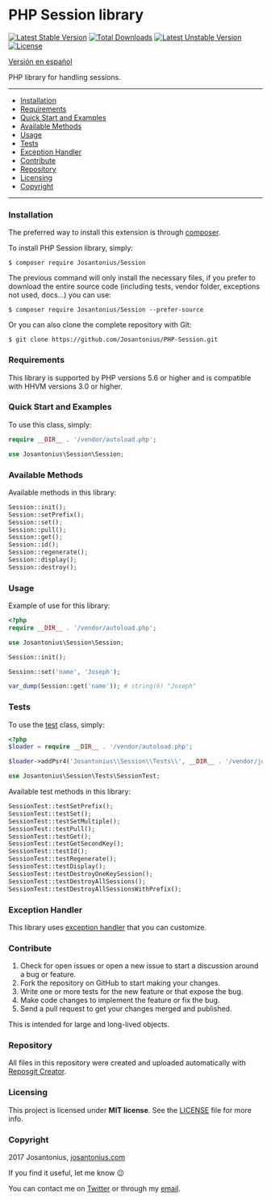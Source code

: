 # PHP Session library

[![Latest Stable Version](https://poser.pugx.org/josantonius/session/v/stable)](https://packagist.org/packages/josantonius/session) [![Total Downloads](https://poser.pugx.org/josantonius/session/downloads)](https://packagist.org/packages/josantonius/session) [![Latest Unstable Version](https://poser.pugx.org/josantonius/session/v/unstable)](https://packagist.org/packages/josantonius/session) [![License](https://poser.pugx.org/josantonius/session/license)](https://packagist.org/packages/josantonius/session)

[Versión en español](README-ES.md)

PHP library for handling sessions.

---

- [Installation](#installation)
- [Requirements](#requirements)
- [Quick Start and Examples](#quick-start-and-examples)
- [Available Methods](#available-methods)
- [Usage](#usage)
- [Tests](#tests)
- [Exception Handler](#exception-handler)
- [Contribute](#contribute)
- [Repository](#repository)
- [Licensing](#licensing)
- [Copyright](#copyright)

---

### Installation

The preferred way to install this extension is through [composer](http://getcomposer.org/download/).

To install PHP Session library, simply:

    $ composer require Josantonius/Session

The previous command will only install the necessary files, if you prefer to download the entire source code (including tests, vendor folder, exceptions not used, docs...) you can use:

    $ composer require Josantonius/Session --prefer-source

Or you can also clone the complete repository with Git:

	$ git clone https://github.com/Josantonius/PHP-Session.git

### Requirements

This library is supported by PHP versions 5.6 or higher and is compatible with HHVM versions 3.0 or higher.

### Quick Start and Examples

To use this class, simply:

```php
require __DIR__ . '/vendor/autoload.php';

use Josantonius\Session\Session;
```
### Available Methods

Available methods in this library:

```php
Session::init();
Session::setPrefix();
Session::set();
Session::pull();
Session::get();
Session::id();
Session::regenerate();
Session::display();
Session::destroy();
```
### Usage

Example of use for this library:

```php
<?php
require __DIR__ . '/vendor/autoload.php';

use Josantonius\Session\Session;

Session::init();

Session::set('name', 'Joseph');

var_dump(Session::get('name')); # string(6) "Joseph"
```

### Tests 

To use the [test](tests) class, simply:

```php
<?php
$loader = require __DIR__ . '/vendor/autoload.php';

$loader->addPsr4('Josantonius\\Session\\Tests\\', __DIR__ . '/vendor/josantonius/session/tests');

use Josantonius\Session\Tests\SessionTest;

```
Available test methods in this library:

```php
SessionTest::testSetPrefix();
SessionTest::testSet();
SessionTest::testSetMultiple();
SessionTest::testPull();
SessionTest::testGet();
SessionTest::testGetSecondKey();
SessionTest::testId();
SessionTest::testRegenerate();
SessionTest::testDisplay();
SessionTest::testDestroyOneKeySession();
SessionTest::testDestroyAllSessions();
SessionTest::testDestroyAllSessionsWithPrefix();
```

### Exception Handler

This library uses [exception handler](src/Exception) that you can customize.
### Contribute
1. Check for open issues or open a new issue to start a discussion around a bug or feature.
1. Fork the repository on GitHub to start making your changes.
1. Write one or more tests for the new feature or that expose the bug.
1. Make code changes to implement the feature or fix the bug.
1. Send a pull request to get your changes merged and published.

This is intended for large and long-lived objects.

### Repository

All files in this repository were created and uploaded automatically with [Reposgit Creator](https://github.com/Josantonius/BASH-Reposgit).

### Licensing

This project is licensed under **MIT license**. See the [LICENSE](LICENSE) file for more info.

### Copyright

2017 Josantonius, [josantonius.com](https://josantonius.com/)

If you find it useful, let me know :wink:

You can contact me on [Twitter](https://twitter.com/Josantonius) or through my [email](mailto:hello@josantonius.com).